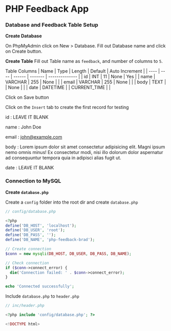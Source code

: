 # PHP Feedback App

### Database and Feedback Table Setup

**Create Database**

On PhpMyAdmin click on New > Database.
Fill out Database name and click on Create button.

**Create Table**
Fill out Table name as `feedback`, and number of columns to `5`.

Table Columns
| Name | Type | Length | Default | Auto Increment |
| ---- | ---- | ------ | ------- | -------------- |
| id | INT | 11 | None | Yes |
| name | VARCHAR | 255 | None | |
| email | VARCHAR | 255 | None | |
| body | TEXT | | None | |
| date | DATETIME | | CURRENT_TIME | |

Click on Save button

Click on the `Insert` tab to create the first record for testing

id : LEAVE IT BLANK

name : John Doe

email : john@example.com

body : Lorem ipsum dolor sit amet consectetur adipisicing elit. Magni ipsum nemo omnis minus! Ex consectetur modi, nisi illo dolorum dolor aspernatur ad consequuntur tempora quia in adipisci alias fugit ut.

date : LEAVE IT BLANK

### Connection to MySQL

**Create `database.php`**

Create a `config` folder into the root dir and create `database.php`

```php
// config/database.php

<?php
define('DB_HOST', 'localhost');
define('DB_USER', 'root');
define('DB_PASS', '');
define('DB_NAME', 'php-feedback-brad');

// Create connection
$conn = new mysqli(DB_HOST, DB_USER, DB_PASS, DB_NAME);

// Check connection
if ($conn->connect_error) {
  die('Connection failed: ' . $conn->connect_error);
}

echo 'Connected successfully';
```

Include `database.php` to `header.php`

```php
// inc/header.php

<?php include 'config/database.php'; ?>

<!DOCTYPE html>
```
